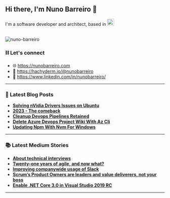 ## Hi there, I'm Nuno Barreiro 👋

I'm a software developer and architect, based in <img src="https://github.githubassets.com/images/icons/emoji/unicode/1f1f5-1f1f9.png?v8" alt="Portugal" width="22">

<br />

<img align="center" src="https://github-readme-stats.vercel.app/api?username=nuno-barreiro&show_icons=true&hide_border=true&custom_title=Nuno%27s%20Stats" alt="nuno-barreiro" />

<br />

### ⛓️ Let's connect
- 🌐 https://nunobarreiro.com
- 🐘 https://hachyderm.io/@nunobarreiro
- 💼 https://www.linkedin.com/in/nunobarreiro/

---

### 📕 Latest Blog Posts
<!--START_SECTION:blogfeed-->
- **[Solving nVidia Drivers Issues on Ubuntu](https:&#x2F;&#x2F;nunobarreiro.com&#x2F;2023&#x2F;08&#x2F;10&#x2F;solving-nvidia-drivers-issues-on-ubuntu.html)**
- **[2023 - The comeback](https:&#x2F;&#x2F;nunobarreiro.com&#x2F;2023&#x2F;06&#x2F;15&#x2F;2023_the_comeback.html)**
- **[Cleanup Devops Pipelines Retained](https:&#x2F;&#x2F;nunobarreiro.com&#x2F;2021&#x2F;12&#x2F;22&#x2F;cleanup-devops-pipelines-retained.html)**
- **[Delete Azure Devops Project Wiki With Az Cli](https:&#x2F;&#x2F;nunobarreiro.com&#x2F;2021&#x2F;12&#x2F;09&#x2F;delete-azure-devops-project-wiki-with-az-cli.html)**
- **[Updating Npm With Nvm For Windows](https:&#x2F;&#x2F;nunobarreiro.com&#x2F;2021&#x2F;03&#x2F;23&#x2F;updating-npm-with-nvm-for-windows.html)**
<!--END_SECTION:blogfeed-->

---

### 📚 Latest Medium Stories
<!--START_SECTION:mediumfeed-->
- **[About technical interviews](https:&#x2F;&#x2F;medium.com&#x2F;@nunobarreiro&#x2F;about-technical-interviews-2c4b8838acb0?source&#x3D;rss-a43e7ffb7972------2)**
- **[Twenty-one years of agile, and now what?](https:&#x2F;&#x2F;medium.com&#x2F;@nunobarreiro&#x2F;twenty-one-years-of-agile-and-now-what-c35a5ed550bf?source&#x3D;rss-a43e7ffb7972------2)**
- **[Improving companywide usage of Slack](https:&#x2F;&#x2F;medium.com&#x2F;@nunobarreiro&#x2F;improving-companywide-usage-of-slack-bb6bf58719e5?source&#x3D;rss-a43e7ffb7972------2)**
- **[Scrum’s Product Owners are leaders and value deliverers, not your boss](https:&#x2F;&#x2F;medium.com&#x2F;@nunobarreiro&#x2F;scrums-product-owners-are-leaders-and-value-deliverers-not-your-boss-9e9a89deb98c?source&#x3D;rss-a43e7ffb7972------2)**
- **[Enable .NET Core 3.0 in Visual Studio 2019 RC](https:&#x2F;&#x2F;medium.com&#x2F;@nunobarreiro&#x2F;enable-net-core-3-0-in-visual-studio-2019-rc-c8eb8d0b708c?source&#x3D;rss-a43e7ffb7972------2)**
<!--END_SECTION:mediumfeed-->

---
